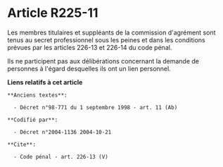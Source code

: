 # Article R225-11

Les membres titulaires et suppléants de la commission d'agrément sont tenus au secret professionnel sous les peines et dans
les conditions prévues par les articles 226-13 et 226-14 du code pénal. 

Ils ne participent pas aux délibérations concernant la demande de personnes à l'égard desquelles ils ont un lien personnel.

**Liens relatifs à cet article**

	**Anciens textes**:

	  - Décret n°98-771 du 1 septembre 1998 - art. 11 (Ab)

	**Codifié par**:

	  - Décret n°2004-1136 2004-10-21

	**Cite**:

	  - Code pénal - art. 226-13 (V)
